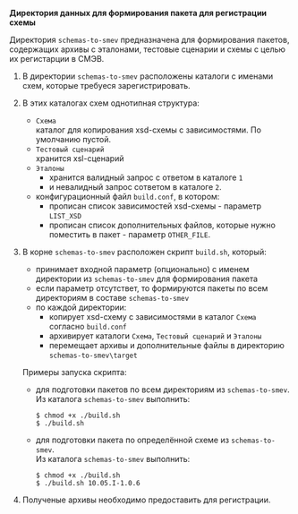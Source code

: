 **Директория данных для формирования пакета для регистрации схемы**

Директория `schemas-to-smev` предназначена для формирования пакетов, содержащих архивы с эталонами, тестовые сценарии и схемы 
с целью их регистарции в СМЭВ.

1. В директории `schemas-to-smev` расположены каталоги с именами схем, которые требуеся зарегистрировать.
2. В этих каталогах схем однотипная структура:
    - `Схема`  
      каталог для копирования xsd-схемы с зависимостями. По умолчанию пустой.
    - `Тестовый сценарий`  
      хранится xsl-сценарий
    - `Эталоны`  
      - хранится валидный запрос с ответом в каталоге `1` 
      - и невалидный запрос сответом в каталоге `2`.  
    - конфигурационный файл `build.conf`, в котором:
      - прописан список зависимостей xsd-схемы - параметр `LIST_XSD`
      - прописан список дополнительных файлов, которые нужно поместить в пакет - параметр `OTHER_FILE`.
3. В корне `schemas-to-smev` расположен скрипт `build.sh`, который:
    - принимает входной параметр (опционально) с именем директории из `schemas-to-smev` для формирования пакета
    - если параметр отсутствет, то формируются пакеты по всем директориям в составе `schemas-to-smev`
    - по каждой директории: 
        - копирует xsd-схему с зависимостями в каталог `Схема` согласно `build.conf`
        - архивирует каталоги `Схема`, `Тестовый сценарий` и `Эталоны`
        - перемещает архивы и дополнительные файлы в директорию `schemas-to-smev\target`
    
    Примеры запуска скрипта:
    - для подготовки пакетов по всем директориям из `schemas-to-smev`.  
    Из каталога `schemas-to-smev` выполнить:
        ```
        $ chmod +x ./build.sh    
        $ ./build.sh
        ```    
   - для подготовки пакета по определённой схеме из `schemas-to-smev`.  
   Из каталога `schemas-to-smev` выполнить:
       ```
       $ chmod +x ./build.sh    
       $ ./build.sh 10.05.I-1.0.6
       ```  
    
4. Полученые архивы необходимо предоставить для регистрации.


 